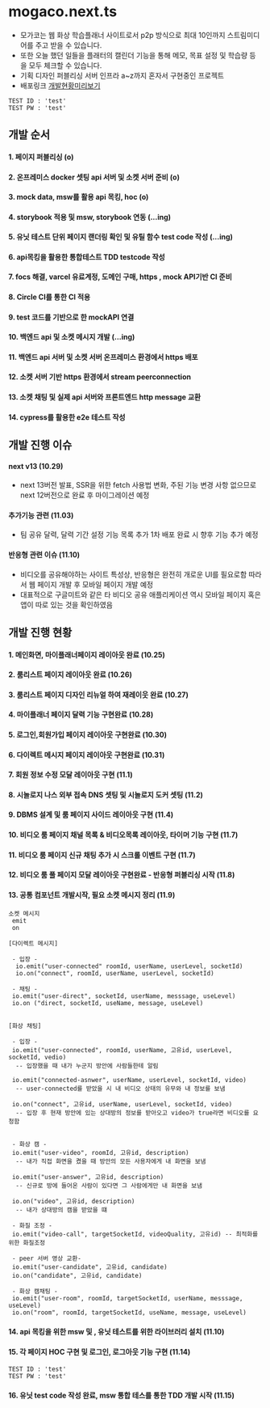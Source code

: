# mogaco.next.ts

- 모가코는 웹 화상 학습플래너 사이트로서 p2p 방식으로 최대 10인까지 스트림미디어를 주고 받을 수 있습니다. <br/>
- 또한 오늘 했던 일들을 플래터의 캘린더 기능을 통해 메모, 목표 설정 및 학습량 등을 모두 체크할 수 있습니다. <br/>
- 기획 디자인 퍼블리싱 서버 인프라 a~z까지 혼자서 구현중인 프로젝트 <br/>
- 배포링크 <a href="https://mogaco.vercel.app/">개발현황미리보기</a>

```
TEST ID : 'test'
TEST PW : 'test'
```

## 개발 순서

#### 1. 페이지 퍼블리싱 (o)

#### 2. 온프레미스 docker 셋팅 api 서버 및 소켓 서버 준비 (o)

#### 3. mock data, msw를 활용 api 목킹, hoc (o)

#### 4. storybook 적용 및 msw, storybook 연동 (...ing)

#### 5. 유닛 테스트 단위 페이지 랜더링 확인 및 유틸 함수 test code 작성 (...ing)

#### 6. api목킹을 활용한 통합테스트 TDD testcode 작성

#### 7. focs 해결, varcel 유료계정, 도메인 구매, https , mock API기반 CI 준비

#### 8. Circle CI를 통한 CI 적용

#### 9. test 코드를 기반으로 한 mockAPI 연결

#### 10. 백엔드 api 및 소켓 메시지 개발 (...ing)

#### 11. 백엔드 api 서버 및 소켓 서버 온프레미스 환경에서 https 배포

#### 12. 소켓 서버 기반 https 환경에서 stream peerconnection

#### 13. 소켓 채팅 및 실제 api 서버와 프론트엔드 http message 교환

#### 14. cypress를 활용한 e2e 테스트 작성

## 개발 진행 이슈

#### next v13 (10.29)

- next 13버전 발표, SSR을 위한 fetch 사용법 변화, 주된 기능 변경 사항 없으므로 next 12버전으로 완료 후 마이그레이션 예정 <br/>

#### 추가기능 관련 (11.03)
- 팀 공유 달력, 달력 기간 설정 기능 목록 추가 1차 배포 완료 시 향후 기능 추가 예정

#### 반응형 관련 이슈 (11.10)
- 비디오를 공유해야하는 사이트 특성상, 반응형은 완전히 개로운 UI를 필요로함 따라서 웹 페이지 개발 후 모바일 페이지 개발 예정
- 대표적으로 구글미트와 같은 타 비디오 공유 애플리케이션 역시 모바일 페이지 혹은 앱이 따로 있는 것을 확인하였음

## 개발 진행 현황

#### 1. 메인화면, 마이플래너페이지 레이아웃 완료 (10.25)

#### 2. 룸리스트 페이지 레이아웃 완료 (10.26)

#### 3. 룸리스트 페이지 디자인 리뉴얼 하여 재레이웃 완료 (10.27)

#### 4. 마이플래너 페이지 달력 기능 구현완료 (10.28)

#### 5. 로그인,회원가입 페이지 레이아웃 구현완료 (10.30)

#### 6. 다이렉트 메시지 페이지 레이아웃 구현완료 (10.31)

#### 7. 회원 정보 수정 모달 레이아웃 구현 (11.1)

#### 8. 시놀로지 나스 외부 접속 DNS 셋팅 및 시놀로지 도커 셋팅 (11.2)

#### 9. DBMS 설계 및 룸 페이지 사이드 레이아웃 구현 (11.4)

#### 10. 비디오 룸 페이지 채널 목록 & 비디오목록 레이아웃, 타이머 기능 구현 (11.7)

#### 11. 비디오 룸 페이지 신규 채팅 추가 시 스크롤 이벤트 구현 (11.7)

#### 12. 비디오 룸 풀 페이지 모달 레이아웃 구현완료 - 반응형 퍼블리싱 시작 (11.8)

#### 13. 공통 컴포넌트 개발시작, 필요 소켓 메시지 정리 (11.9)

```
소켓 메시지
 emit
 on

[다이렉트 메시지]

 - 입장 -
  io.emit("user-connected" roomId, userName, userLevel, socketId)
  io.on("connect", roomId, userName, userLevel, socketId)

 - 채팅 -
 io.emit("user-direct", socketId, userName, messsage, useLevel)
 io.on ("direct, socketId, useName, message, useLevel)


[화상 채팅]

 - 입장 -
 io.emit("user-connected", roomId, userName, 고유id, userLevel, socketId, vedio)
  -- 입장했을 때 내가 누군지 방안에 사람들한테 알림

 io.emit("connected-asnwer", userName, userLevel, socketId, video)
  -- user-connected를 받았을 시 내 비디오 상태의 유무와 내 정보를 보냄

 io.on("connect", 고유id, userName, userLevel, socketId, video)
  -- 입장 후 현재 방안에 있는 상대방의 정보를 받아오고 video가 true라면 비디오를 요청함


 - 화상 캠 -
 io.emit("user-video", roomId, 고유id, description)
  -- 내가 직접 화면을 켰을 때 방안의 모든 사용자에게 내 화면을 보냄

 io.emit("user-answer", 고유id, description)
  -- 신규로 방에 들어온 사람이 있다면 그 사람에게만 내 화면을 보냄

 io.on("video", 고유id, description)
  -- 내가 상대방의 캠을 받았을 떄

 - 화질 조정 -
 io.emit("video-call", targetSocketId, videoQuality, 고유id) -- 최적화를 위한 화질조정

 - peer 서버 영상 교환-
 io.emit("user-candidate", 고유id, candidate)
 io.on("candidate", 고유id, candidate)

 - 화상 캠채팅 -
 io.emit("user-room", roomId, targetSocketId, userName, messsage, useLevel)
 io.on("room", roomId, targetSocketId, useName, message, useLevel)

```

#### 14. api 목킹을 위한 msw 및 , 유닛 테스트를 위한 라이브러리 설치 (11.10)

#### 15. 각 페이지 HOC 구현 및 로그인, 로그아웃 기능 구현 (11.14)

```
TEST ID : 'test'
TEST PW : 'test'
```

#### 16. 유닛 test code 작성 완료, msw 통합 테스를 통한 TDD 개발 시작 (11.15)
